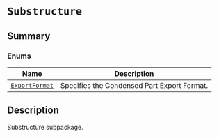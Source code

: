 

# `Substructure`

<a id="summary"></a>

## Summary

### Enums

| Name | Description |
|--------------------------------------------------------------------------------------------------------------------------------------|-----------------------------------------------|
| [`ExportFormat`](ExportFormat.md#ansys.mechanical.stubs.v242.Ansys.Mechanical.DataModel.MechanicalEnums.Substructure.ExportFormat)   | Specifies the Condensed Part Export Format.   |

<a id="description"></a>

## Description

Substructure subpackage.

<!-- !! processed by numpydoc !! -->


